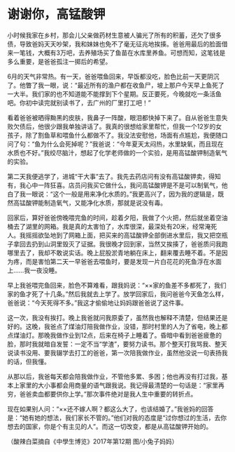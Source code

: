 # 谢谢你，高锰酸钾

小时候我家在乡村，那会儿父亲做药材生意被人骗光了所有的积蓄，还欠了很多债，导致爸妈天天吵架，我和妹妹也免不了毫无征兆地挨揍。爸爸用最后的脸面借来一笔钱，大概有3万吧，去养殖场买了鱼苗在水库里养鱼。可想而知，这笔钱是多么重要，是爸爸孤注一掷后的希望。 

6月的天气非常热。有一天，爸爸喂鱼回来，早饭都没吃，脸色比前一天更阴沉了。他瞥了我一眼，说：“最近所有的渔户都在收鱼尸，坡上那户今天早上鱼死了一大半。我们家的也不知道能不能撑到下个星期。反正要死，今晚就吃一条活鱼吧。你初中读完就别读书了，去广州的厂里打工吧！” 

看着爸爸被晒得黝黑的皮肤，我鼻子一阵酸，眼泪都快掉下来了。自从爸爸生意失败欠债后，他很少跟我单独讲话了。我真的很想给家里帮忙，但我一个12岁的女孩子，除了割鱼草和喂鱼什么都做不了。我没法安慰他，场面有点尴尬，我便随口问了句：“鱼为什么会死掉呢？”我爸说：“今年夏天太闷热，水里缺氧，而且现在水质也不好。”我绞尽脑汁，想起了化学老师做的一个实验，是用高锰酸钾制造氧气的实验。 

第二天我便逃学了，进城“干大事”去了。我先去药店问有没有高锰酸钾卖，得知有，我心中一阵狂喜。店员问我买它做什么，我问高锰酸钾是不是可以制氧气，他白了我一眼说：“这个一般是用来净化水质的。”我更高兴了，因为我的逻辑是，既然高锰酸钾能制造氧气，又能净化水质，那就是说没有毒。 

回家后，算好爸爸傍晚喂完鱼的时间，趁着夕阳，我做了个火把，然后就坐着空油桶去了湖里的网箱。我是真的太害怕了，水库很深，最深处有20米，经常淹死人。我摇摇欲坠地到了网箱上面，把买来的高锰酸钾全部倒进水里后，我又把空瓶子拿回去扔到山洞里毁灭了证据。我很晚才回到家，当然又挨揍了，爸爸质问我跑哪里去了，我却不敢说实话。晚上屁股淤青地躺在床上，翻来覆去睡不着。不是因为疼，而是害怕第二天一早爸爸去喂鱼时，要是发现一片白花花的死鱼浮在水面上……我一夜没睡。 

早上我爸喂完鱼回来，脸色不算难看，跟我妈说：“××家的鱼差不多都死了，我们家的鱼才死了十几条。”然后我就去上学了。放学回家后，我问爸爸今天鱼怎么样，爸爸说：“今天死得不多。”我这才偷偷地让妈妈跟爸爸说了这件事。 

这一次，我没有挨打。晚上我爸就问我原委了，虽然我也解释不清楚，但结果还是好的。这晚，我爸点了煤油灯陪我做作业，没错，那时村里的人为了省电，晚上都点煤油灯。那晚我做作业到12点，后来在椅子上睡着了。昏暗中看到爸爸疲惫的脸，那时我就暗自发誓：一定不当“学渣”，要努力读书。那个整天打我骂我、整天说读书没用、要我辍学去打工的爸爸，第一次陪我做作业，虽然他没说一句表扬我的话，但我懂。 

从那以后，我爸每天都会陪我做作业，不管他多累、多困；他也再没有打过我，基本上家里的大小事都会用商量的语气跟我说。我记得最清楚的一句话是：“家里再穷，爸爸卖血都要供你上学。”那次事件绝对是我人生中重要的转折点。 

现在如果别人问：“××还不嫁人啊？都这么大了，也该结婚了。”我爸妈的回答是：“她有她的想法，我们家长不管的。”他们对我的态度是“过你想过的生活，去你想去的国家，你是个有主见的人”。而这一切改变，都是从高锰酸钾开始的。 

（酸辣白菜摘自《中學生博览》2017年第12期 图/小兔子妈妈）